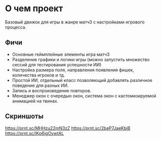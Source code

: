 # О чем проект 
Базовый движок для игры в жанре матч3 с настройками игрового процесса. 
## Фичи
- Основные геймплейные элементы игра матч3
- Разделение графики и логики игры (можно запустить множество сессий для тестирования успешности ИИ)
- Настройка размера поля, направления появления фишек, количества игроков и тд.
- Простой ИИ, отдельный класс позволяющий добавлять различное поведение для разных ИИ.
- Запись и воспроизведение повторов.
- Менеджер окон с очередью окон, система окон с кастомизируемой анимацией на твинах.
## Скриншоты
https://prnt.sc/MHHzu22mN3zZ
https://prnt.sc/2beP7JaeKbiB
https://prnt.sc/lKp6jgOywtAL
